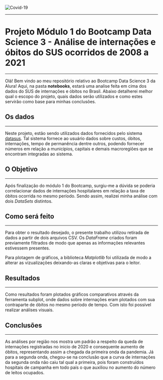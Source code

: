 ![Covid-19](https://cdn.pixabay.com/photo/2020/03/30/03/20/covid-19-4982910_960_720.jpg)

---
# Projeto Módulo 1 do Bootcamp Data Science 3 - Análise de internações e óbitos do SUS ocorridos de 2008 a 2021
---

Olá! Bem vindo ao meu repositório relativo ao Bootcamp Data Science 3 da Alura! Aqui, na pasta **notebooks**, estará uma analise feita em cima dos dados do SUS de internações e óbitos no Brasil. Abaixo detalherei melhor qual o escopo do projeto, quais dados serão utilizados e como estes servirão como base para minhas conclusões.

## Os dados
---

Neste projeto, estão sendo utilizados dados fornecidos pelo sistema [datasus](http://tabnet.datasus.gov.br/cgi/deftohtm.exe?sih/cnv/qibr.def). Tal sistema fornece ao usuário dados sobre custos, óbitos, internações, tempo de permanência dentre outros, podendo fornecer números em relação a municípios, capitais e demais macroregiões que se encontram integradas ao sistema.

## O Objetivo
---

Após finalização do módulo 1 do Bootcamp, surgiu-me a dúvida se poderia correlacionar dados de internações hospitalares em relação a taxa de óbitos ocorrida no mesmo período. Sendo assim, realizei minha análise com dois *DataSets* distintos.

## Como será feito
---

Para obter o resultado desejado, o presente trabalho utilizou retirada de dados a partir de dois arquivos CSV. Os *DataFrame* criados foram previamente filtrados de modo que apenas as informações relevantes estivessem presentes.

Para plotagem de gráficos, a biblioteca *Matplotlib* foi utilizada de modo a alterar as vizualizações deixando-as claras e objetivas para o leitor.

## Resultados
---

Como resultados foram plotados gráficos comparativos através da ferramenta subplot, onde dados sobre internações eram plotados com sua contraparte de óbitos no mesmo período de tempo. Com isto foi possível realizar análises visuais.

## Conclusões
---

As análises por região nos mostra um padrão a respeito da queda de internações registradas no inicio de 2020 e consequente aumento de óbitos, representando assim a chegada da primeira onda da pandemia. Já para a segunda onda, chegou-se na conclusão que a curva de internações da segunda onda não caiu tal qual a primeira, pois foram construídos hospitais de campanha em todo país o que auxiliou no aumento do número de leitos ocupados. 